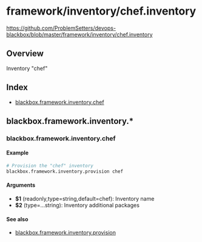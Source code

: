 # framework/inventory/chef.inventory

https://github.com/ProblemSetters/devops-blackbox/blob/master/framework/inventory/chef.inventory

## Overview

Inventory "chef"

## Index

* [blackbox.framework.inventory.chef](#blackboxframeworkinventorychef)

## blackbox.framework.inventory.*

### blackbox.framework.inventory.chef

#### Example

```bash
# Provision the "chef" inventory
blackbox.framework.inventory.provision chef
```

#### Arguments

* **$1** (readonly,type=string,default=chef): Inventory name
* **$2** (type=...string): Inventory additional packages

#### See also

* [blackbox.framework.inventory.provision](#blackboxframeworkinventoryprovision)


